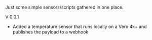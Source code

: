 Just some simple sensors/scripts gathered in one place.

V 0.0.1
  - Added a temperature sensor that runs locally on a Vero 4k+ and publishes the payload to a webhook
